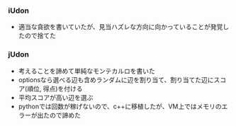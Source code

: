 ### iUdon
- 適当な貪欲を書いていたが、見当ハズレな方向に向かっていることが発覚したので捨てた

### jUdon
- 考えることを諦めて単純なモンテカルロを書いた
- optionsなら選べる辺も含めランダムに辺を割り当て、割り当てた辺にスコア(順位, 得点)を付ける
- 平均スコアが高い辺を選ぶ
- pythonでは回数が稼げないので、c++に移植したが、VM上ではメモリのエラーが出たので諦めた
